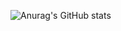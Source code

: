 ![Anurag's GitHub stats](https://github-readme-stats.vercel.app/api?username=pl1998&show_icons=true&theme=radical)
